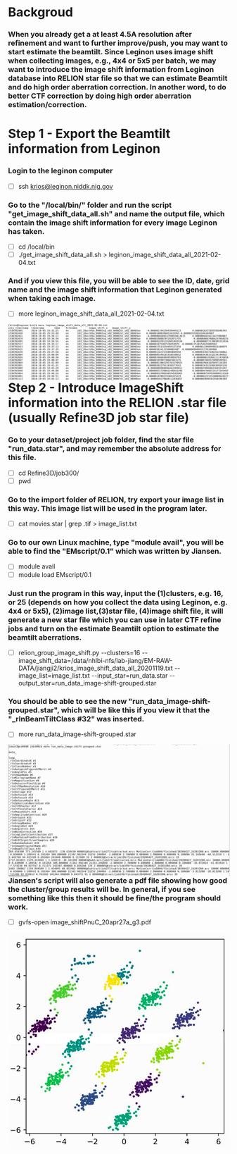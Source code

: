 # Backgroud
### When you already get a at least 4.5A resolution after refinement and want to further improve/push, you may want to start estimate the beamtilt. Since Leginon uses image shift when collecting images, e.g., 4x4 or 5x5 per batch, we may want to introduce the image shift information from Leginon database into RELION star file so that we can estimate Beamtilt and do high order aberration correction. In another word, to do better CTF correction by doing high order aberration estimation/correction.

# Step 1 - Export the Beamtilt information from Leginon

### Login to the leginon computer
- [ ] ssh krios@leginon.niddk.nig.gov
### Go to the "/local/bin/" folder and run the script "get_image_shift_data_all.sh" and name the output file, which contain the image shift information for every image Leginon has taken.
- [ ] cd /local/bin
- [ ]  ./get_image_shift_data_all.sh > leginon_image_shift_data_all_2021-02-04.txt
### And if you view this file, you will be able to see the ID, date, grid name and the image shift information that Leginon generated when taking each image. 
- [ ] more leginon_image_shift_data_all_2021-02-04.txt

<img src="https://github.com/asdstory/Single-Particle-Reconstruction/blob/master/Figures/Leginon_Image_Shift_Information.png?raw=true"
     alt="leginon_image_shift_data from leginon"
     style="float: left; margin-right: 10px;" />

# Step 2 - Introduce ImageShift information into the RELION .star file (usually Refine3D job star file)
### Go to your dataset/project job folder, find the star file "run_data.star", and may remember the absolute address for this file.
- [ ] cd Refine3D/job300/
- [ ] pwd
### Go to the import folder of RELION, try export your image list in this way. This image list will be used in the program later.
- [ ] cat movies.star | grep .tif > image_list.txt
### Go to our own Linux machine, type "module avail", you will be able to find the "EMscript/0.1" which was written by Jiansen.
- [ ] module avail
- [ ] module load EMscript/0.1
### Just run the program in this way, input the (1)clusters, e.g. 16, or 25 (depends on how you collect the data using Leginon, e.g. 4x4 or 5x5), (2)image list,(3)star file, (4)image shift file, it will generate a new star file which you can use in later CTF refine jobs and turn on the estimate Beamtilt option to estimate the beamtilt aberrations.
- [ ] relion_group_image_shift.py --clusters=16 --image_shift_data=/data/nhlbi-nfs/lab-jiang/EM-RAW-DATA/jiangji2/krios_image_shift_data_all_20201119.txt --image_list=image_list.txt --input_star=run_data.star --output_star=run_data_image-shift-grouped.star
### You should be able to see the new "run_data_image-shift-grouped.star", which will be like this if you view it that the "\_rlnBeamTiltClass #32" was inserted.
- [ ] more run_data_image-shift-grouped.star

<img src="https://github.com/asdstory/Single-Particle-Reconstruction/blob/master/Figures/run_data_image-shift-grouped-star.png?raw=true"
     alt="run_data_image-shift-grouped.star"
     style="float: left; margin-right: 10px;" />
### Jiansen's script will also generate a pdf file showing how good the cluster/group results will be. In general, if you see something like this then it should be fine/the program should work.
- [ ] gvfs-open image_shiftPnuC_20apr27a_g3.pdf

<img src="https://github.com/asdstory/Single-Particle-Reconstruction/blob/master/Figures/Image_shift_cluster%20result%20pdf.png?raw=true"
     alt="run_data_image-shift-grouped-star"
     style="float: left; margin-right: 100px;" />



